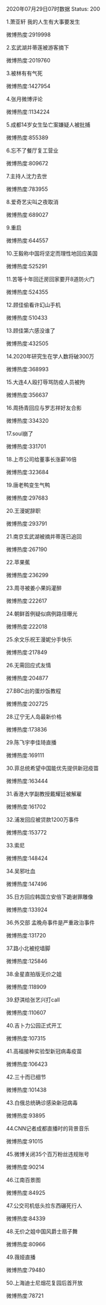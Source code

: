 2020年07月29日07时数据
Status: 200

1.萧亚轩 我的人生有大事要发生

微博热度:2919998

2.玄武湖并蒂莲被游客摘下

微博热度:2019760

3.被林有有气死

微博热度:1427954

4.张月微博评论

微博热度:1134224

5.成都14岁女生坠亡案嫌疑人被批捕

微博热度:855389

6.忘不了餐厅复工营业

微博热度:809672

7.主持人沈力去世

微博热度:783955

8.爱奇艺尖叫之夜取消

微博热度:689027

9.重启

微博热度:644557

10.王毅称中国将坚定而理性地回应美国

微博热度:525291

11.苦等十年回迁房回家要开8道防火门

微博热度:524355

12.顾佳偷看许幻山手机

微博热度:510433

13.顾佳第六感没谁了

微博热度:432505

14.2020年研究生在学人数将破300万

微博热度:368993

15.大连4人殴打辱骂防疫人员被拘

微博热度:356637

16.周扬青回应与罗志祥好友合影

微博热度:334320

17.soul崩了

微博热度:331701

18.上市公司给董事长涨薪16倍

微博热度:323684

19.唐老鸭变生气鸭

微博热度:297683

20.王漫妮辞职

微博热度:293791

21.南京玄武湖被摘并蒂莲已追回

微博热度:267190

22.苹果蕉

微博热度:236299

23.周寻被姜小果妈灌醉

微博热度:222617

24.朝鲜首例疑似病例路径曝光

微博热度:222018

25.余文乐祝王漫妮分手快乐

微博热度:217849

26.无需回应式友情

微博热度:204877

27.BBC出的蛋炒饭教程

微博热度:202725

28.辽宁无人岛最新价格

微博热度:173836

29.陈飞宇李佳琦直播

微博热度:169111

30.菲总统希望中国能优先提供新冠疫苗

微博热度:163444

31.香港大学副教授戴耀廷被解雇

微博热度:161702

32.浦发回应被贷款1200万事件

微博热度:153772

33.索尼

微博热度:148424

34.吴邪吐血

微博热度:147496

35.日方回应韩国立安倍下跪谢罪雕像

微博热度:133924

36.外交部 孟晚舟事件是严重政治事件

微博热度:131720

37.路小北被挖墙脚

微博热度:125846

38.金星直拍版无价之姐

微博热度:118909

39.舒淇给张艺兴打call

微博热度:110607

40.吉卜力公园正式开工

微博热度:107315

41.高福接种实验型新冠病毒疫苗

微博热度:106423

42.三十而已细节

微博热度:101438

43.白俄总统确诊感染新冠病毒

微博热度:93895

44.CNN记者成都直播时的背景音乐

微博热度:91015

45.微博关闭35个百万粉丝违规账号

微博热度:90214

46.江南百景图

微博热度:84925

47.公交司机低头捡东西碾死行人

微博热度:84339

48.无价之姐中国风爵士扇子舞

微博热度:80966

49.薇娅直播

微博热度:79480

50.上海迪士尼烟花复园后首开放

微博热度:78721

